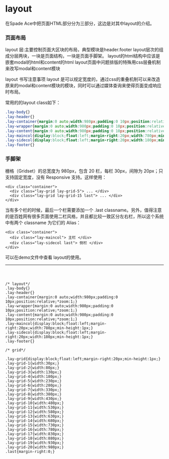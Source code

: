 # layout
在Spade Ace中把页面HTML部分分为三部分，这边是对其中layout的介绍。

### 页面布局
layout 层:主要控制页面大区块的布局，典型模块是header.footer
layout层次的组成分层两块，一块是页面结构，一块是页面手脚架。
layout的html结构中应该是嵌套modal的html和content的html
layout页面中问题排版的特殊用css层叠机制来改写modal和content模块

layout 书写注意事项 layout 是可以规定宽度的，通过css的重叠机制可以来改造原来的modal和content模块的模块，同时可以通过媒体查询来使得页面变成响应时布局。

常用的的layout class如下：
```css
.lay-body{}
.lay-header{}
.lay-container{margin:0 auto;width:980px;padding:0 10px;position:relative;*zoom:1;}
.lay-wrapper{margin:0 auto;width:980px;padding:0 10px;position:relative;*zoom:1;}
.lay-content{margin:0 auto;width:980px;padding:0 10px;position:relative;*zoom:1;}
.lay-maincol{display:block;float:left;margin-right:20px;width:780px;min-height:1px;}
.lay-sidecol{display:block;float:left;margin-right:20px;width:180px;min-height:1px;}
.lay-footer{}
```
### 手脚架
栅格（Gridset）的总宽度为 980px，包含 20 栏，每栏 30px，间隙为 20px；只支持固定宽度，没有 Responsive 支持。这样使用：
```
<div class="container">
  <div class="lay-grid lay-grid-5"> ... </div>
  <div class="lay-grid lay-grid-15 last"> ... </div>
</div>
```
当有多个栏的时候，最后一个栏需要添加一个 .last classname。另外，值得注意的是百姓网有很多页面使用二栏风格，并且都比较一致区分左右栏，所以这个系统中有两个 classname 为它们的 Alias：
```
<div class="container">
  <div class="lay-maincol"> 主栏 </div>
  <div class="lay-sidecol last"> 侧栏 </div>
</div>
```
可以在demo文件中查看 layout的使用。


---

#


```

/* layout*/
.lay-body{}
.lay-header{}
.lay-container{margin:0 auto;width:980px;padding:0 10px;position:relative;*zoom:1;}
.lay-wrapper{margin:0 auto;width:980px;padding:0 10px;position:relative;*zoom:1;}
.lay-content{margin:0 auto;width:980px;padding:0 10px;position:relative;*zoom:1;}
.lay-maincol{display:block;float:left;margin-right:20px;width:780px;min-height:1px;}
.lay-sidecol{display:block;float:left;margin-right:20px;width:180px;min-height:1px;}
.lay-footer{}

/* grid*/

.lay-grid{display:block;float:left;margin-right:20px;min-height:1px;}
.lay-grid-1{width:30px;}
.lay-grid-2{width:80px;}
.lay-grid-3{width:130px;}
.lay-grid-4{width:180px;}
.lay-grid-5{width:230px;}
.lay-grid-6{width:280px;}
.lay-grid-7{width:330px;}
.lay-grid-8{width:380px;}
.lay-grid-9{width:430px;}
.lay-grid-10{width:480px;}
.lay-grid-11{width:530px;}
.lay-grid-12{width:580px;}
.lay-grid-13{width:630px;}
.lay-grid-14{width:680px;}
.lay-grid-15{width:730px;}
.lay-grid-16{width:780px;}
.lay-grid-17{width:830px;}
.lay-grid-18{width:880px;}
.lay-grid-19{width:930px;}
.lay-grid-20{width:980px;}
.last{margin-right:0;}
```





